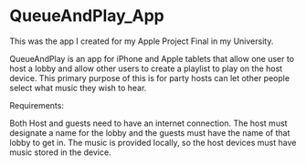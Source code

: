 # QueueAndPlay_App

This was the app I created for my Apple Project Final in my University.

QueueAndPlay is an app for iPhone and Apple tablets that allow one user to host a lobby and allow other users to create a playlist to play on the host device. This primary purpose of this is for party hosts can let other people select what music they wish to hear.

Requirements:

Both Host and guests need to have an internet connection. The host must designate a name for the lobby and the guests must have the name of that lobby to get in. The music is provided locally, so the host devices must have music stored in the device.
